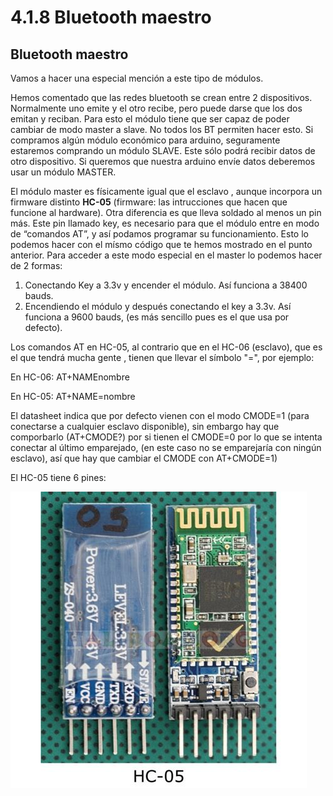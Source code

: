 # 4.1.8 Bluetooth maestro

## Bluetooth maestro

Vamos a hacer una especial mención a este tipo de módulos.

Hemos comentado que las redes bluetooth se crean entre 2 dispositivos. Normalmente uno emite y el otro recibe, pero puede darse que los dos emitan y reciban. Para esto el módulo tiene que ser capaz de poder cambiar de modo master a slave. No todos los BT permiten hacer esto. Si compramos algún módulo económico para arduino, seguramente estaremos comprando un módulo SLAVE. Este sólo podrá recibir datos de otro dispositivo. Si queremos que nuestra arduino envíe datos deberemos usar un módulo MASTER.

El módulo master es físicamente igual que el esclavo , aunque incorpora un firmware distinto **HC-05** \(firmware: las intrucciones que hacen que funcione al hardware\). Otra diferencia es que lleva soldado al menos un pin más. Este pin llamado key, es necesario para que el módulo entre en modo de “comandos AT”, y así podamos programar su funcionamiento. Esto lo podemos hacer con el mísmo código que te hemos mostrado en el punto anterior. Para acceder a este modo especial en el master lo podemos hacer de 2 formas:

1. Conectando Key a 3.3v y encender el módulo. Así funciona a 38400 bauds.
2. Encendiendo el módulo y después conectando el key a 3.3v. Así funciona a 9600 bauds, \(es más sencillo pues es el que usa por defecto\).

Los comandos AT en HC-05, al contrario que en el HC-06 \(esclavo\), que es el que tendrá mucha gente , tienen que llevar el símbolo "=", por ejemplo:

En HC-06: AT+NAMEnombre

En HC-05: AT+NAME=nombre

El datasheet indica que por defecto vienen con el modo CMODE=1 \(para conectarse a cualquier esclavo disponible\), sin embargo hay que comporbarlo \(AT+CMODE?\) por si tienen el CMODE=0 por lo que se intenta conectar al último emparejado, \(en este caso no se emparejaría con ningún esclavo\), así que hay que cambiar el CMODE con AT+CMODE=1\)

El HC-05 tiene 6 pines:

![](../../.gitbook/assets/hc-05.jpeg)

